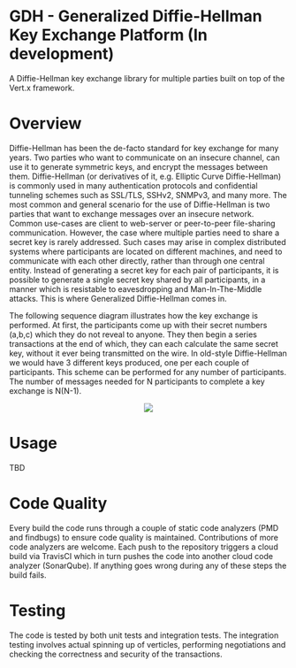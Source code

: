# GDH - Generalized Diffie-Hellman Key Exchange Platform (In development)

A Diffie-Hellman key exchange library for multiple parties built on top of the Vert.x framework.


# Overview

Diffie-Hellman has been the de-facto standard for key exchange for many years. Two parties who want to communicate on an insecure channel, 
can use it to generate symmetric keys, and encrypt the messages between them. Diffie-Hellman (or derivatives of it, e.g. 
Elliptic Curve Diffie-Hellman) is commonly used in many authentication protocols and confidential tunneling schemes such as 
SSL/TLS, SSHv2, SNMPv3, and many more. 
The most common and general scenario for the use of Diffie-Hellman is two parties that want to exchange messages over an insecure network. 
Common use-cases are client to web-server or peer-to-peer file-sharing communication. 
However, the case where multiple parties need to share a secret key is rarely addressed. Such cases may arise in complex distributed 
systems where participants are located on different machines, and need to communicate with each other directly, rather than through one 
central entity. Instead of generating a secret key for each pair of participants, it is possible to generate a single secret key shared  by all participants, in a manner which is resistable to eavesdropping and Man-In-The-Middle attacks. This is where Generalized Diffie-Hellman comes in.

The following sequence diagram illustrates how the key exchange is performed. At first, the participants come up with their secret numbers (a,b,c) which they do not reveal to anyone. They then begin a series transactions at the end of which, they can each calculate the same secret key, without it ever being transmitted on the wire. In old-style Diffie-Hellman we would have 3 different keys produced, one per each couple of participants. 
This scheme can be performed for any number of participants. The number of messages needed for N participants to complete a key exchange is N(N-1).  

<p align="center">
  <img src="https://github.com/maxamel/GDH/blob/master/GDH.png" />
</p>

# Usage

TBD

# Code Quality

Every build the code runs through a couple of static code analyzers (PMD and findbugs) to ensure code quality is maintained.
Contributions of more code analyzers are welcome. Each push to the repository triggers a cloud build via TravisCI which in turn pushes the code into another cloud code analyzer (SonarQube). If anything goes wrong during any of these steps the build fails.

# Testing

The code is tested by both unit tests and integration tests. The integration testing involves actual spinning up of verticles, performing negotiations and checking the correctness and security of the transactions.
